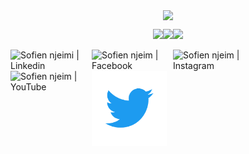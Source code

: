 
<div align="center">
<p align="center"><img align="center" src="https://profile-counter.glitch.me/{sofien-NJ}/count.svg" /></p> 
</div>
<!-- Visitor Count -->
<p align="center">
<p align="center">
<img align="" height='120px' src="https://github.com/fawzirjili/fawzirjili/blob/main/Fractal_tree.gif?raw=true" /><img align="" height='120px' src="https://raw.githubusercontent.com/fawzirjili/fawzirjili/8b8e2e6eef80d7a96a73e01163056637da762860/matrix.svg" /><img align="" height='120px' src="https://github.com/fawzirjili/fawzirjili/blob/main/Fractal_tree.gif?raw=true" />
</p>
<!-- End Visitor Count -->

<section>
<a href="https://www.linkedin.com/in/sofien-nje%C3%AFmi-b75a7818a/" target="_blank">
   <img align="left" alt="Sofien njeimi | Linkedin" width="130px" src="https://github.com/fawzirjili/fawzirjili/blob/main/linkedinj.gif?raw=true" />
   </a>
  <a href="https://www.facebook.com/sofien.njeimi.3/" target="_blank">
   <img align="left" alt="Sofien njeim | Facebook" width="130px" src="https://github.com/fawzirjili/fawzirjili/blob/main/facebookj.gif?raw=true" />
</a>
  <a href="https://www.instagram.com/fuckinginstalife/" target="_blank">
    <img align="left" alt="Sofien njeim | Instagram" width="130px"src="https://github.com/fawzirjili/fawzirjili/blob/main/instagram-logo.gif?raw=true" />
  </a>
   <a href="https://www.youtube.com/channel/UCC1Iq-Vdq4rZL5exjZlt-ZQ" target="_blank">
    <img align="left" alt="Sofien njeim | YouTube" width="130" src="https://github.com/fawzirjili/fawzirjili/blob/main/youtube.gif?raw=true" />
  </a>
   <a href="https://twitter.com/SNjeimi" target="_blank">
    <img align="left" alt="Sofien njeim | Twitter" width="120" src="https://github.com/sofien-NJ/sofien-NJ/blob/main/twitter.gif?raw=true" />
  </a>
</section>



